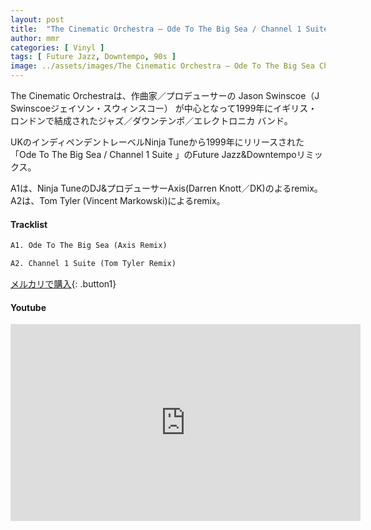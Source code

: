 ```yaml
---
layout: post
title:  "The Cinematic Orchestra – Ode To The Big Sea / Channel 1 Suite (Remixes)"
author: mmr
categories: [ Vinyl ]
tags: [ Future Jazz, Downtempo, 90s ]
image: ../assets/images/The Cinematic Orchestra – Ode To The Big Sea Channel 1 Suite Remixes.jpg
---
```


The Cinematic Orchestraは、作曲家／プロデューサーの Jason Swinscoe（J Swinscoeジェイソン・スウィンスコー） が中心となって1999年にイギリス・ロンドンで結成されたジャズ／ダウンテンポ／エレクトロニカ バンド。

UKのインディペンデントレーベルNinja Tuneから1999年にリリースされた「Ode To The Big Sea / Channel 1 Suite 」のFuture Jazz&Downtempoリミックス。

A1は、Ninja TuneのDJ&プロデューサーAxis(Darren Knott／DK)のよるremix。
A2は、Tom Tyler (Vincent Markowski)によるremix。


#### Tracklist
```md
A1. Ode To The Big Sea (Axis Remix)

A2. Channel 1 Suite (Tom Tyler Remix)
```

[メルカリで購入](https://jp.mercari.com/item/m59905697462?afid=6142608987){: .button1}

#### Youtube
<iframe width="560" height="315" src="https://www.youtube.com/embed/fwyNIxLsuMs?si=f6u2N7nRAs3mby1X" title="YouTube video player" frameborder="0" allow="accelerometer; autoplay; clipboard-write; encrypted-media; gyroscope; picture-in-picture; web-share" referrerpolicy="strict-origin-when-cross-origin" allowfullscreen></iframe>